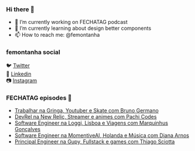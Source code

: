 ### Hi there 👋

- 🔭 I’m currently working on FECHATAG podcast
- 🌱 I’m currently learning about design better components
- 📫 How to reach me: @femontanha

### femontanha social

🐦 [Twitter](https://twitter.com/femontanha)<br>
💼 [Linkedin](https://www.linkedin.com/in/femontanha)<br>
📷 [Instagram](http://instagram.com/fellipeazambuja)<br>

### FECHATAG episodes 🎤

<!-- BLOG-POST-LIST:START -->
- [Trabalhar na Gringa, Youtuber e Skate com Bruno Germano](https://anchor.fm/fechatagpodcast/episodes/Trabalhar-na-Gringa--Youtuber-e-Skate-com-Bruno-Germano-e16bkv7)
- [DevRel na New Relic, Streamer e animes com Pachi Codes](https://anchor.fm/fechatagpodcast/episodes/DevRel-na-New-Relic--Streamer-e-animes-com-Pachi-Codes-e165a4l)
- [Software Engineer na Loggi, Lisboa e Viagens com Marquinhus Gonçalves](https://anchor.fm/fechatagpodcast/episodes/Software-Engineer-na-Loggi--Lisboa-e-Viagens-com-Marquinhus-Gonalves-e160jbj)
- [Software Engineer na MomentiveAI, Holanda e Música com Diana Arnos](https://anchor.fm/fechatagpodcast/episodes/Software-Engineer-na-MomentiveAI--Holanda-e-Msica-com-Diana-Arnos-e15qrdv)
- [Principal Engineer na Gupy, Fullstack e games com Thiago Sciotta](https://anchor.fm/fechatagpodcast/episodes/Principal-Engineer-na-Gupy--Fullstack-e-games-com-Thiago-Sciotta-e15m2dg)
<!-- BLOG-POST-LIST:END -->